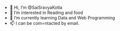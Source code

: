 - 👋 Hi, I’m @SaiSravyaKotla
- 👀 I’m interested in Reading and food
- 🌱 I’m currently learning Data and Web Programming
- 📫 I can be com=ntacted by email.

<!---
SaiSravyaKotla/SaiSravyaKotla is a ✨ special ✨ repository because its `README.md` (this file) appears on your GitHub profile.
You can click the Preview link to take a look at your changes.
--->
